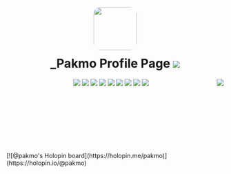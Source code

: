 <p align="center">
<img src="https://minepic.org/avatar/_Pakmo" style="border-radius: 16px; padding-bottom: 0px" width="100" height="100" >
</p>

<h1 align="center" style="padding-top:0px; margin-top: 0px; ">_Pakmo Profile Page <img src="https://komarev.com/ghpvc/?username=Pakmo&color=ff69b4"></h1>
<img align="right" src="https://github-readme-stats.vercel.app/api?username=Pakmo&count_private=true&bg_color=30,e96443,904e95&title_color=fff&text_color=fff"> 
<p align="center">
<a href="https://www.java.com/" style="text-decoration: none;">
<img src="https://img.shields.io/badge/Java-ED8B00?style=for-the-badge&logo=java&logoColor=white" />
</a>

<a href="https://www.php.net/" style="text-decoration: none;">
<img src="https://img.shields.io/badge/PHP-777BB4?style=for-the-badge&logo=php&logoColor=white" />
</a>

<a href="https://www.javascript.com/" style="text-decoration: none;">
<img src="https://img.shields.io/badge/javascript-b8920d?style=for-the-badge&logo=javascript&logoColor=white" />
</a>

<a href="https://www.w3schools.com/css/" style="text-decoration: none;">
<img src="https://img.shields.io/badge/CSS-0f99d9?style=for-the-badge&logo=css3&logoColor=white" />
</a>

<a href="https://www.html.it/" style="text-decoration: none;">
<img src="https://img.shields.io/badge/HTML-d94c0f?style=for-the-badge&logo=html5&logoColor=white" /> 
</a>

<a href="https://www.mysql.com" style="text-decoration: none;">
<img src="https://img.shields.io/badge/MySQL-599ede?style=for-the-badge&logo=mysql&logoColor=white" />
</a>

<a href="https://www.mongodb.com/" style="text-decoration: none;">
<img src="https://img.shields.io/badge/MongoDB-4EA94B?style=for-the-badge&logo=mongodb&logoColor=white" />
</a>

<a href="https://redis.io/" style="text-decoration: none;">
<img src="https://img.shields.io/badge/redis-%23DD0031.svg?&style=for-the-badge&logo=redis&logoColor=white"/>
</a>

<a href="https://www.jenkins.io/" style="text-decoration: none;">
<img src="https://img.shields.io/badge/Jenkins-D24939?style=for-the-badge&logo=Jenkins&logoColor=white"/>
</a>
</p>
<br><br><br><br><br><br><br><br>
[![@pakmo's Holopin board](https://holopin.me/pakmo)](https://holopin.io/@pakmo)

